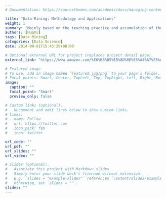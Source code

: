 ```yaml
---
# Documentation: https://sourcethemes.com/academic/docs/managing-content/

title: "Data Mining: Methodology and Applications"
weight: 1
summary: "Mainly based on the teaching practice and accumulation of the Data Mining Methods and Applications course set up by Tsinghua University, referring to the teaching system of relevant courses of famous foreign universities in recent years, systematically introducing the basic concepts and basic principles of data mining; combining some typical applications Examples show general patterns and ideas for solving problems with data mining thinking methods."
authors: [HuaXu]
tags: [Data Mining]
categories: [Data Science]
date: 2014-09-01T15:43:29+08:00

# Optional external URL for project (replaces project detail page).
external_link: "https://www.amazon.com/%E6%B8%85%E5%8D%8E%E5%A4%A7%E5%AD%A6%E8%AE%A1%E7%AE%97%E6%9C%BA%E7%B3%BB%E5%88%97%E6%95%99%E6%9D%90%C2%B7%E6%95%B0%E6%8D%AE%E6%8C%96%E6%8E%98%EF%BC%9A%E6%96%B9%E6%B3%95%E4%B8%8E%E5%BA%94%E7%94%A8-%E5%BE%90%E5%8D%8E/dp/B00KCGS4VY/ref=sr_1_2?dchild=1&keywords=%E6%95%B0%E6%8D%AE%E6%8C%96%E6%8E%98%EF%BC%9A%E6%96%B9%E6%B3%95%E4%B8%8E%E5%BA%94%E7%94%A8&qid=1599206339&s=books&sr=1-2"

# Featured image
# To use, add an image named `featured.jpg/png` to your page's folder.
# Focal points: Smart, Center, TopLeft, Top, TopRight, Left, Right, BottomLeft, Bottom, BottomRight.
image:
  caption: ""
  focal_point: "Smart"
  preview_only: false

# Custom links (optional).
#   Uncomment and edit lines below to show custom links.
# links:
# - name: Follow
#   url: https://twitter.com
#   icon_pack: fab
#   icon: twitter

url_code: ""
url_pdf: ""
url_slides: ""
url_video: ""

# Slides (optional).
#   Associate this project with Markdown slides.
#   Simply enter your slide deck's filename without extension.
#   E.g. `slides = "example-slides"` references `content/slides/example-slides.md`.
#   Otherwise, set `slides = ""`.
slides: ""
---
```

